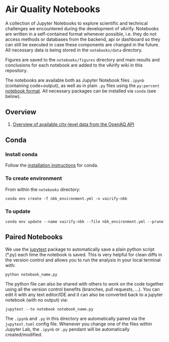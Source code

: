 # Air Quality Notebooks
A collection of Jupyter Notebooks to explore scientific and technical challenges we encountered during the development of vAirify. Notebooks are written in a self-contained format whenever possible, i.e. they do not access methods or databases from the backend, api or dashboard so they can still be executed in case these components are changed in the future. All necessary data is being stored in the `notebooks/data` directory.

Figures are saved to the `notebooks/figures` directory and main results and conclusions for each notebook are added to the vAirify wiki in this repository. 

The notebooks are available both as Jupyter Notebook files `.ipynb` (containing code+output), as well as in plain `.py` files using the `py:percent` [notebook format](https://github.com/mwouts/jupytext/blob/main/docs/formats-scripts.md#the-percent-format). All necessary packages can be installed via `conda` (see below).

## Overview

1. [Overview of available city-level data from the OpenAQ API ](01_openaq-data-overview.ipynb)
## Conda

### Install conda
Follow the [installation instructions](https://docs.anaconda.com/free/miniconda/) for conda.

### To create environment
From within the `notebooks` directory:

`conda env create -f nbk_environment.yml -n vairify-nbk`

### To update
`conda env update --name vairify-nbk --file nbk_environment.yml --prune`

## Paired Notebooks
We use the [jupytext](https://github.com/mwouts/jupytext) package to automatically save a plain python script (*.py) each time the notebook is saved. This is very helpful for clean diffs in the version control and allows you to run the analysis in your local terminal with:

`python notebook_name.py`

The python file can also be shared with others to work on the code together using all the version control benefits (branches, pull requests, ...). You can edit it with any text editor/IDE and it can also be converted back to a jupyter notebook (with no output) via:

`jupytext --to notebook notebook_name.py`

The `.ipynb` and `.py` in this directory are automatically paired via the `jupytext.toml` config file. Whenever you change one of the files within Jupyter Lab, the `.ipynb` or `.py` pendant will be automatically created/modified. 
